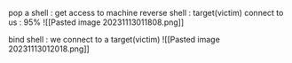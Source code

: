 pop a shell : get access to machine
reverse shell : target(victim) connect to us : 95%
![[Pasted image 20231113011808.png]]

bind shell : we connect to a target(victim)
![[Pasted image 20231113012018.png]]
